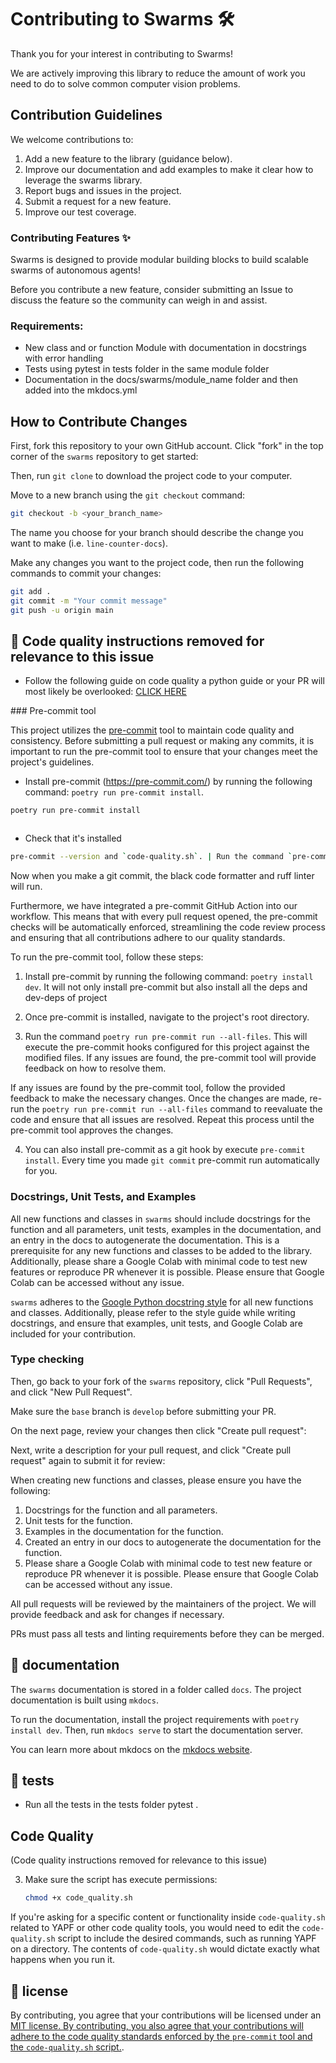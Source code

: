# Contributing to Swarms 🛠️

Thank you for your interest in contributing to Swarms!

We are actively improving this library to reduce the amount of work you need to do to solve common computer vision problems.

## Contribution Guidelines

We welcome contributions to:

1. Add a new feature to the library (guidance below).
2. Improve our documentation and add examples to make it clear how to leverage the swarms library.
3. Report bugs and issues in the project.
4. Submit a request for a new feature.
5. Improve our test coverage.

### Contributing Features ✨

Swarms is designed to provide modular building blocks to build scalable swarms of autonomous agents!

Before you contribute a new feature, consider submitting an Issue to discuss the feature so the community can weigh in and assist.

### Requirements:
- New class and or function Module with documentation in docstrings with error handling
- Tests using pytest in tests folder in the same module folder
- Documentation in the docs/swarms/module_name folder and then added into the mkdocs.yml


## How to Contribute Changes

First, fork this repository to your own GitHub account. Click "fork" in the top corner of the `swarms` repository to get started:

Then, run `git clone` to download the project code to your computer.

Move to a new branch using the `git checkout` command:

```bash
git checkout -b <your_branch_name>
```

The name you choose for your branch should describe the change you want to make (i.e. `line-counter-docs`).

Make any changes you want to the project code, then run the following commands to commit your changes:

```bash
git add .
git commit -m "Your commit message"
git push -u origin main
```

## 🎨 Code quality instructions removed for relevance to this issue
- Follow the following guide on code quality a python guide or your PR will most likely be overlooked: [CLICK HERE](https://google.github.io/styleguide/pyguide.html)



### Pre-commit tool

This project utilizes the [pre-commit](https://pre-commit.com/) tool to maintain code quality and consistency. Before submitting a pull request or making any commits, it is important to run the pre-commit tool to ensure that your changes meet the project's guidelines.


- Install pre-commit (https://pre-commit.com/) by running the following command: `poetry run pre-commit install`.
```bash
poetry run pre-commit install
```

```bash

```

- Check that it's installed

```bash
pre-commit --version and `code-quality.sh`. | Run the command `pre-commit --version` to verify that pre-commit and `code-quality.sh` are installed.
```

Now when you make a git commit, the black code formatter and ruff linter will run.

Furthermore, we have integrated a pre-commit GitHub Action into our workflow. This means that with every pull request opened, the pre-commit checks will be automatically enforced, streamlining the code review process and ensuring that all contributions adhere to our quality standards.

To run the pre-commit tool, follow these steps:

1. Install pre-commit by running the following command: `poetry install dev`. It will not only install pre-commit but also install all the deps and dev-deps of project

2. Once pre-commit is installed, navigate to the project's root directory.

3. Run the command `poetry run pre-commit run --all-files`. This will execute the pre-commit hooks configured for this project against the modified files. If any issues are found, the pre-commit tool will provide feedback on how to resolve them.

If any issues are found by the pre-commit tool, follow the provided feedback to make the necessary changes. Once the changes are made, re-run the `poetry run pre-commit run --all-files` command to reevaluate the code and ensure that all issues are resolved. Repeat this process until the pre-commit tool approves the changes.

4. You can also install pre-commit as a git hook by execute `pre-commit install`. Every time you made `git commit` pre-commit run automatically for you.


### Docstrings, Unit Tests, and Examples

All new functions and classes in `swarms` should include docstrings for the function and all parameters, unit tests, examples in the documentation, and an entry in the docs to autogenerate the documentation. This is a prerequisite for any new functions and classes to be added to the library. Additionally, please share a Google Colab with minimal code to test new features or reproduce PR whenever it is possible. Please ensure that Google Colab can be accessed without any issue.

`swarms` adheres to the [Google Python docstring style](https://google.github.io/python-styleguide/python_style_rules.html#383-functions-and-methods) for all new functions and classes. Additionally, please refer to the style guide while writing docstrings, and ensure that examples, unit tests, and Google Colab are included for your contribution.

### Type checking

Then, go back to your fork of the `swarms` repository, click "Pull Requests", and click "New Pull Request".

Make sure the `base` branch is `develop` before submitting your PR.

On the next page, review your changes then click "Create pull request":

Next, write a description for your pull request, and click "Create pull request" again to submit it for review:

When creating new functions and classes, please ensure you have the following:

1. Docstrings for the function and all parameters.
2. Unit tests for the function.
3. Examples in the documentation for the function.
4. Created an entry in our docs to autogenerate the documentation for the function.
5. Please share a Google Colab with minimal code to test new feature or reproduce PR whenever it is possible. Please ensure that Google Colab can be accessed without any issue.

All pull requests will be reviewed by the maintainers of the project. We will provide feedback and ask for changes if necessary.

PRs must pass all tests and linting requirements before they can be merged.

## 📝 documentation

The `swarms` documentation is stored in a folder called `docs`. The project documentation is built using `mkdocs`.

To run the documentation, install the project requirements with `poetry install dev`. Then, run `mkdocs serve` to start the documentation server.

You can learn more about mkdocs on the [mkdocs website](https://www.mkdocs.org/).

## 🧪 tests
- Run all the tests in the tests folder
   pytest .
   
## Code Quality
(Code quality instructions removed for relevance to this issue)

3. Make sure the script has execute permissions:
   ```sh
   chmod +x code_quality.sh
   ```


   


If you're asking for a specific content or functionality inside `code-quality.sh` related to YAPF or other code quality tools, you would need to edit the `code-quality.sh` script to include the desired commands, such as running YAPF on a directory. The contents of `code-quality.sh` would dictate exactly what happens when you run it.


## 📄 license

By contributing, you agree that your contributions will be licensed under an [MIT license. By contributing, you also agree that your contributions will adhere to the code quality standards enforced by the `pre-commit` tool and the `code-quality.sh` script.](https://github.com/kyegomez/swarms/blob/develop/LICENSE.md).
